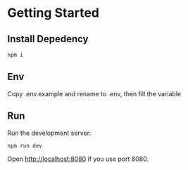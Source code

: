 # Getting Started

## Install Depedency

```bash
npm i
```

## Env

Copy .env.example and rename to .env, then fill the variable

## Run

Run the development server:

```bash
npm run dev
```

Open [http://localhost:8080](http://localhost:8080) if you use port 8080.

